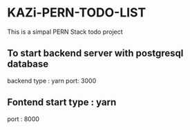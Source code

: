 # KAZi-PERN-TODO-LIST
This is a simpal PERN Stack todo project 

## To start backend server with postgresql database 
backend type : yarn 
port: 3000

## Fontend start type : yarn
port : 8000

